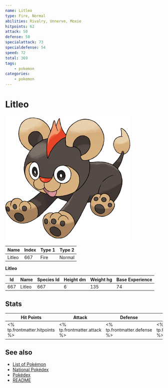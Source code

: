 ```yaml
---
name: Litleo
type: Fire, Normal
abilities: Rivalry, Unnerve, Moxie
hitpoints: 62
attack: 50
defense: 58
specialattack: 73
specialdefense: 54
speed: 72
total: 369
tags:
    - pokemon
categories:
    - pokemon
---
```


# Litleo


![Litleo](images/667.png)

| **Name** | **Index** | **Type 1** | **Type 2** |
|----|----|----|----|
| Litleo | 667 | Fire | Normal  |

**Litleo** 




| **Id** | **Name** | **Species Id** | **Height dm** | **Weight hg** | **Base Experience** |
|--------|----------|----------------|------------|------------|---------------------|
| 667 | Litleo | 667 | 6 | 135 | 74 |



## Stats

| **Hit Points** | **Attack** | **Defense** | **Special Attack** | **Special Defense** | **Speed** | **Total** |
|----------------|------------|-------------|--------------------|---------------------|-----------|-----------|
| <% tp.frontmatter.hitpoints %> | <% tp.frontmatter.attack %> | <% tp.frontmatter.defense %> | <% tp.frontmatter.specialattack %> | <% tp.frontmatter.specialdefense %> | <% tp.frontmatter.speed %> | <% tp.frontmatter.total %> |

## See also

- [List of Pokémon](../pokemon.md)
- [National Pokédex](../national_pokedex.md)
- [Pokédex](../pokedex.md)
- [README](../README.md)

